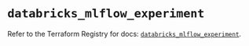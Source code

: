 # `databricks_mlflow_experiment`

Refer to the Terraform Registry for docs: [`databricks_mlflow_experiment`](https://registry.terraform.io/providers/databricks/databricks/1.64.0/docs/resources/mlflow_experiment).
